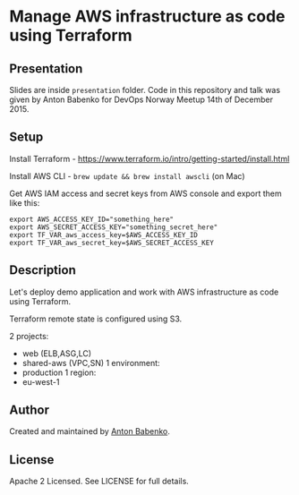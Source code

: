 # Manage AWS infrastructure as code using Terraform

## Presentation

Slides are inside `presentation` folder. Code in this repository and talk was given by Anton Babenko for DevOps Norway Meetup 14th of December 2015.

## Setup

Install Terraform - https://www.terraform.io/intro/getting-started/install.html

Install AWS CLI - `brew update && brew install awscli` (on Mac)

Get AWS IAM access and secret keys from AWS console and export them like this:

    export AWS_ACCESS_KEY_ID="something_here"
	export AWS_SECRET_ACCESS_KEY="something_secret_here"
	export TF_VAR_aws_access_key=$AWS_ACCESS_KEY_ID
	export TF_VAR_aws_secret_key=$AWS_SECRET_ACCESS_KEY
		   
## Description

Let's deploy demo application and work with AWS infrastructure as code using Terraform.

Terraform remote state is configured using S3.

2 projects:
  - web (ELB,ASG,LC)
  - shared-aws (VPC,SN)
1 environment:
  - production
1 region:
  - eu-west-1

## Author

Created and maintained by [Anton Babenko](https://github.com/antonbabenko).

## License

Apache 2 Licensed. See LICENSE for full details.